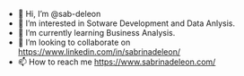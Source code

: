 - 👋 Hi, I’m @sab-deleon
- 👀 I’m interested in Sotware Development and Data Anlysis.
- 🌱 I’m currently learning Business Analysis.
- 💞️ I’m looking to collaborate on https://www.linkedin.com/in/sabrinadeleon/
- 📫 How to reach me https://www.sabrinadeleon.com/

<!---
sab-deleon/sab-deleon is a ✨ special ✨ repository because its `README.md` (this file) appears on your GitHub profile.
You can click the Preview link to take a look at your changes.
--->
